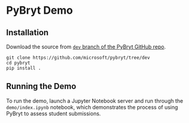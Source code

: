 # PyBryt Demo

## Installation

Download the source from [`dev` branch of the PyBryt GitHub repo](https://github.com/microsoft/pybryt/tree/dev).

```
git clone https://github.com/microsoft/pybryt/tree/dev
cd pybryt
pip install .
```

## Running the Demo

To run the demo, launch a Jupyter Notebook server and run through the `demo/index.ipynb` notebook,
which demonstrates the process of using PyBryt to assess student submissions.
